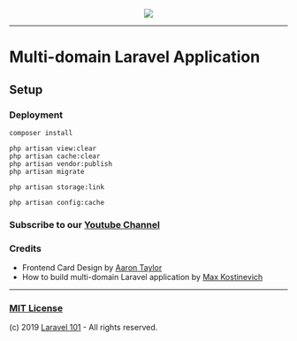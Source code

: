 <p align="center"><a href="https://laravel101.com" target="_blank"><img src="https://user-images.githubusercontent.com/10295466/56030519-b302f780-5d25-11e9-8344-a9690cf54d63.png"></a></p>

---

# Multi-domain Laravel Application

## Setup

### Deployment

```
composer install

php artisan view:clear
php artisan cache:clear
php artisan vendor:publish
php artisan migrate

php artisan storage:link

php artisan config:cache
```


### Subscribe to our [Youtube Channel](https://www.youtube.com/channel/UCxcoXXEjRERiLX1ixP-3Vew)

### Credits
- Frontend Card Design by [Aaron Taylor](https://codepen.io/BeanBaag/pen/dzyGpM)
- How to build multi-domain Laravel application by [Max Kostinevich](https://maxkostinevich.com/blog/multi-domain-laravel)
---
### [MIT License](https://opensource.org/licenses/MIT)
(c) 2019 [Laravel 101](https://laravel101.com) - All rights reserved.